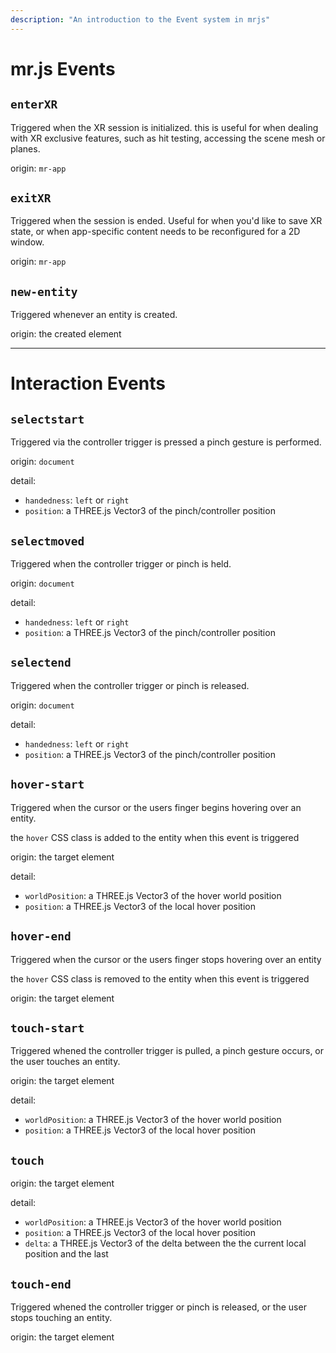 ```yaml
---
description: "An introduction to the Event system in mrjs"
---
```

# mr.js Events

## `enterXR`

Triggered when the XR session is initialized. this is useful for when dealing with XR exclusive features, such as hit testing, accessing the scene mesh or planes.

origin: `mr-app`

## `exitXR`

Triggered when the session is ended. Useful for when you'd like to save XR state, or when app-specific content needs to be reconfigured for a 2D window.

origin: `mr-app`

## `new-entity`

Triggered whenever an entity is created.

origin: the created element

---

# Interaction Events

## `selectstart`

Triggered via the controller trigger is pressed a pinch gesture is performed.

origin: `document`

detail:

- `handedness`: `left` or `right`
- `position`: a THREE.js Vector3 of the pinch/controller position

## `selectmoved`

Triggered when the controller trigger or pinch is held.

origin: `document`

detail:

- `handedness`: `left` or `right`
- `position`: a THREE.js Vector3 of the pinch/controller position

## `selectend`

Triggered when the controller trigger or pinch is released.

origin: `document`

detail:

- `handedness`: `left` or `right`
- `position`: a THREE.js Vector3 of the pinch/controller position

## `hover-start`

Triggered when the cursor or the users finger begins hovering over an entity.

the `hover` CSS class is added to the entity when this event is triggered

origin: the target element

detail:

- `worldPosition`: a THREE.js Vector3 of the hover world position
- `position`: a THREE.js Vector3 of the local hover position

## `hover-end`

Triggered when the cursor or the users finger stops hovering over an entity

the `hover` CSS class is removed to the entity when this event is triggered

origin: the target element

## `touch-start`

Triggered whened the controller trigger is pulled, a pinch gesture occurs, or the user touches an entity.

origin: the target element

detail:

- `worldPosition`: a THREE.js Vector3 of the hover world position
- `position`: a THREE.js Vector3 of the local hover position

## `touch`

origin: the target element

detail:

- `worldPosition`: a THREE.js Vector3 of the hover world position
- `position`: a THREE.js Vector3 of the local hover position
- `delta`: a THREE.js Vector3 of the delta between the the current local position and the last

## `touch-end`

Triggered whened the controller trigger or pinch is released, or the user stops touching an entity.

origin: the target element
